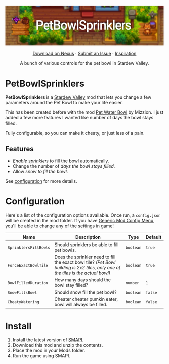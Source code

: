 <p align="center">
  <img src="https://raw.githubusercontent.com/andyruwruw/stardew-valley-pet-bowl-sprinklers/main/documentation/cover.jpg">
</p>

<p align="center">
  <a href="https://www.nexusmods.com/stardewvalley/mods/8167">Download on Nexus</a>
  ·
  <a href="https://github.com/andyruwruw/stardew-valley-pet-bowl-sprinklers/issues/new/choose">Submit an Issue</a>
  ·
  <a href="https://www.nexusmods.com/stardewvalley/mods/2009/?tab=description">Inspiration</a>
</p>

<p align="center">
  A bunch of various controls for the pet bowl in Stardew Valley.
</p>

# PetBowlSprinklers

**PetBowlSprinklers** is a [Stardew Valley](https://www.stardewvalley.net/) mod that lets you change a few parameters around the Pet Bowl to make your life easier.

This has been created before with the mod [Pet Water Bowl](https://www.nexusmods.com/stardewvalley/mods/2009/?tab=description) by Mizzion. I just added a few more features I wanted like number of days the bowl stays filled.

Fully configurable, so you can make it cheaty, or just less of a pain.

## Features

- *Enable sprinklers* to fill the bowl automatically.
- Change the number of *days the bowl stays filled*.
- Allow *snow to fill the bowl*.

See [configuration](#configuration) for more details.

# Configuration

Here's a list of the configuration options available. Once run, a `config.json` will be created in the mod folder. If you have [Generic Mod Config Menu](https://www.nexusmods.com/stardewvalley/mods/5098), you'll be able to change any of the settings in game!

| Name | Description | Type | Default |
|------|-------------|------|---------|
| `SprinklersFillBowls` | Should sprinklers be able to fill pet bowls. | `boolean` | `true` |
| `ForceExactBowlTile` | Does the sprinkler need to fill the exact bowl tile? *(Pet Bowl building is 2x2 tiles, only one of the tiles is the actual bowl)* | `boolean` | `true` |
| `BowlFilledDuration` | How many days should the bowl stay filled? | `number` | `1` |
| `SnowFillsBowl` | Should snow fill the pet bowl? | `boolean` | `false` |
| `CheatyWatering` | Cheater cheater pumkin eater, bowl will always be filled. | `boolean` | `false` |

# Install

1. Install the latest version of [SMAPI](https://smapi.io/).
2. Download this mod and unzip the contents.
3. Place the mod in your Mods folder.
4. Run the game using SMAPI.